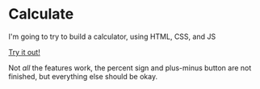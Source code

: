 # Calculate
I'm going to try to build a calculator, using HTML, CSS, and JS

[Try it out!](https://dcoco1890.github.io/Calculate/)

Not *all* the features work, the percent sign and plus-minus button are not finished, but everything else should be okay.
